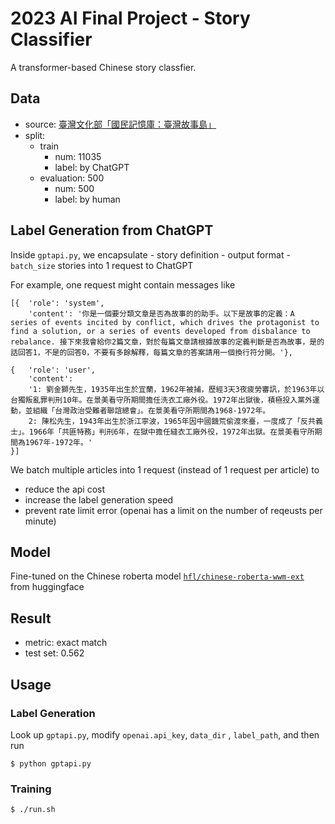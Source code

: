 # 2023 AI Final Project - Story Classifier

A transformer-based Chinese story classfier.

## Data
- source: [臺灣文化部「國民記憶庫：臺灣故事島」](https://data.gov.tw/dataset/24967?page=1)
- split:
    - train
        - num: 11035
        - label: by ChatGPT
    - evaluation: 500
        - num: 500
        - label: by human


## Label Generation from ChatGPT
Inside `gptapi.py`, we encapsulate
    - story definition
    - output format
    - `batch_size` stories
into 1 request to ChatGPT

For example, one request might contain messages like
```
[{  'role': 'system', 
    'content': '你是一個要分類文章是否為故事的的助手。以下是故事的定義：A series of events incited by conflict, which drives the protagonist to find a solution, or a series of events developed from disbalance to rebalance. 接下來我會給你2篇文章，對於每篇文章請根據故事的定義判斷是否為故事，是的話回答1，不是的回答0，不要有多餘解釋，每篇文章的答案請用一個換行符分開。'}, 
    
{   'role': 'user', 
    'content': 
    '1: 劉金獅先生，1935年出生於宜蘭，1962年被捕，歷經3天3夜疲勞審訊，於1963年以台獨叛亂罪判刑10年。在景美看守所期間擔任洗衣工廠外役。1972年出獄後，積極投入黨外運動，並組織「台灣政治受難者聯誼總會」。在景美看守所期間為1968-1972年。
    2: 陳松先生，1943年出生於浙江寧波，1965年因中國饑荒偷渡來臺，一度成了「反共義士」。1966年「共匪特務」判刑6年，在獄中擔任縫衣工廠外役，1972年出獄。在景美看守所期間為1967年-1972年。'
}]
```

We batch multiple articles into 1 request (instead of 1 request per article) to 
- reduce the api cost
- increase the label generation speed
- prevent rate limit error (openai has a limit on the number of reqeusts per minute)


## Model
Fine-tuned on the Chinese roberta model [`hfl/chinese-roberta-wwm-ext`](https://huggingface.co/hfl/chinese-roberta-wwm-ext) from huggingface


## Result
- metric: exact match
- test set: 0.562


## Usage

### Label Generation
Look up `gptapi.py`, modify `openai.api_key`, `data_dir` , `label_path`, and then run
```
$ python gptapi.py
```

### Training
```
$ ./run.sh
```